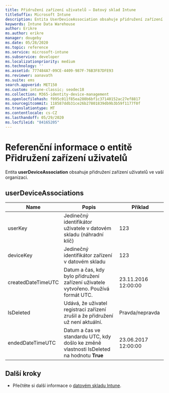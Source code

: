 ```yaml
---
title: Přidružení zařízení uživatelů – Datový sklad Intune
titleSuffix: Microsoft Intune
description: Entita UserDeviceAssociation obsahuje přidružení zařízení uživatelů ve vaší organizaci.
keywords: Intune Data Warehouse
author: Erikre
ms.author: erikre
manager: dougeby
ms.date: 05/28/2020
ms.topic: reference
ms.service: microsoft-intune
ms.subservice: developer
ms.localizationpriority: medium
ms.technology: ''
ms.assetid: 777484A7-09CE-4409-987F-76B3F87DFE93
ms.reviewer: aanavath
ms.suite: ems
search.appverid: MET150
ms.custom: intune-classic; seodec18
ms.collection: M365-identity-device-management
ms.openlocfilehash: f095c011f85ea280b6bf1c37140152ac27ef8817
ms.sourcegitcommit: 118587ddb31ce26b27801839db9b3b59f1177f0f
ms.translationtype: MT
ms.contentlocale: cs-CZ
ms.lasthandoff: 05/29/2020
ms.locfileid: "84165205"
---
```

# <a name="reference-for-user-device-association-entity"></a>Referenční informace o entitě Přidružení zařízení uživatelů

Entita **userDeviceAssociation** obsahuje přidružení zařízení uživatelů ve vaší organizaci.

## <a name="userdeviceassociations"></a>userDeviceAssociations


|        Name        |                                           Popis                                            |        Příklad         |
|--------------------|--------------------------------------------------------------------------------------------------|------------------------|
|      userKey       |              Jedinečný identifikátor uživatele v datovém skladu (náhradní klíč)               |          123           |
|     deviceKey      |                      Jedinečný identifikátor zařízení v datovém skladu                      |          123           |
| createdDateTimeUTC |           Datum a čas, kdy bylo přidružení zařízení uživatele vytvořeno. Používá formát UTC.           | 23.11.2016 12:00:00 |
|     IsDeleted      | Udává, že uživatel registraci zařízení zrušil a že přidružení už není aktuální. |       Pravda/nepravda       |
|  endedDateTimeUTC  |              Datum a čas ve standardu UTC, kdy došlo ke změně vlastnosti IsDeleted na hodnotu <strong>True</strong>               | 23.06.2017 12:00:00 |

## <a name="next-steps"></a>Další kroky

- Přečtěte si další informace o [datovém skladu Intune](reports-nav-create-intune-reports.md).
